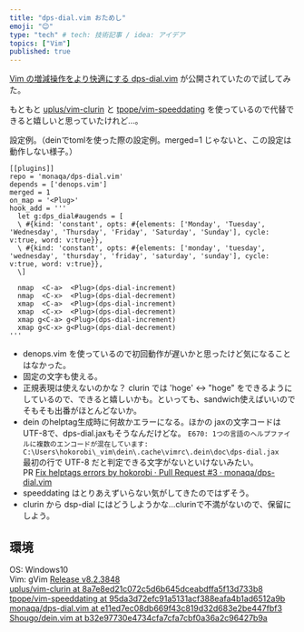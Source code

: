 ```yaml
---
title: "dps-dial.vim おためし"
emoji: "😊"
type: "tech" # tech: 技術記事 / idea: アイデア
topics: ["Vim"]
published: true
---
```


[Vim の増減操作をより快適にする dps-dial.vim](https://zenn.dev/monaqa/articles/2021-12-18-vim-dps-dial) が公開されていたので試してみた。

もともと [uplus/vim-clurin](https://github.com/uplus/vim-clurin) と [tpope/vim-speeddating](https://github.com/tpope/vim-speeddating) を使っているので代替できると嬉しいと思っていたけれど…。

設定例。（deinでtomlを使った際の設定例。merged=1 じゃないと、この設定は動作しない様子。）
```vim
[[plugins]]
repo = 'monaqa/dps-dial.vim'
depends = ['denops.vim']
merged = 1
on_map = '<Plug>'
hook_add = '''
  let g:dps_dial#augends = [
  \ #{kind: 'constant', opts: #{elements: ['Monday', 'Tuesday', 'Wednesday', 'Thursday', 'Friday', 'Saturday', 'Sunday'], cycle: v:true, word: v:true}},
  \ #{kind: 'constant', opts: #{elements: ['monday', 'tuesday', 'wednesday', 'thursday', 'friday', 'saturday', 'sunday'], cycle: v:true, word: v:true}},
  \]

  nmap  <C-a>  <Plug>(dps-dial-increment)
  nmap  <C-x>  <Plug>(dps-dial-decrement)
  xmap  <C-a>  <Plug>(dps-dial-increment)
  xmap  <C-x>  <Plug>(dps-dial-decrement)
  xmap g<C-a> g<Plug>(dps-dial-increment)
  xmap g<C-x> g<Plug>(dps-dial-decrement)
'''
```

- denops.vim を使っているので初回動作が遅いかと思ったけど気になることはなかった。
- 固定の文字も使える。
- 正規表現は使えないのかな？ clurin では 'hoge' <-> "hoge" をできるようにしているので、できると嬉しいかも。といっても、sandwich使えばいいのでそもそも出番がほとんどないか。
- dein のhelptag生成時に何故かエラーになる。ほかの jaxの文字コードはUTF-8で、dps-dial.jaxもそうなんだけどな。 ```E670: 1つの言語のヘルプファイルに複数のエンコードが混在しています: C:\Users\hokorobi\_vim\dein\.cache\vimrc\.dein\doc\dps-dial.jax```  
最初の行で UTF-8 だと判定できる文字がないといけないみたい。  
PR [Fix helptags errors by hokorobi · Pull Request #3 · monaqa/dps-dial.vim](https://github.com/monaqa/dps-dial.vim/pull/3)
- speeddating はとりあえずいらない気がしてきたのではずそう。
- clurin から dsp-dial にはどうしようかな…clurinで不満がないので、保留にしよう。

## 環境
OS: Windows10  
Vim: gVim [Release v8.2.3848](https://github.com/vim/vim-win32-installer/releases/tag/v8.2.3848)  
[uplus/vim-clurin at 8a7e8ed21c072c5d6b645dceabdffa5f13d733b8](https://github.com/uplus/vim-clurin/tree/8a7e8ed21c072c5d6b645dceabdffa5f13d733b8)  
[tpope/vim-speeddating at 95da3d72efc91a5131acf388eafa4b1ad6512a9b](https://github.com/tpope/vim-speeddating/tree/95da3d72efc91a5131acf388eafa4b1ad6512a9b)  
[monaqa/dps-dial.vim at e11ed7ec08db669f43c819d32d683e2be447fbf3](https://github.com/monaqa/dps-dial.vim/tree/e11ed7ec08db669f43c819d32d683e2be447fbf3)  
[Shougo/dein.vim at b32e97730e4734cfa7cfa7cbf0a36a2c96427b9a](https://github.com/Shougo/dein.vim/tree/b32e97730e4734cfa7cfa7cbf0a36a2c96427b9a)
